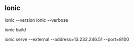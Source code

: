 ## Ionic

ionic --version
ionic --verbose

ionic build

ionic serve --external --address=13.232.246.51 --port=8100
